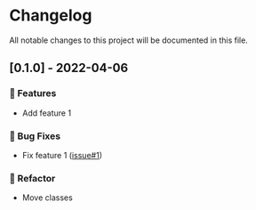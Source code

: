 # Changelog

All notable changes to this project will be documented in this file.

## [0.1.0] - 2022-04-06

### <!-- 0 -->🚀 Features

- Add feature 1

### <!-- 1 -->🐛 Bug Fixes

- Fix feature 1 ([issue#1](https://github.com/orhun/git-cliff/issues/1))

### <!-- 2 -->🚜 Refactor

- Move classes

<!-- generated by git-cliff -->
